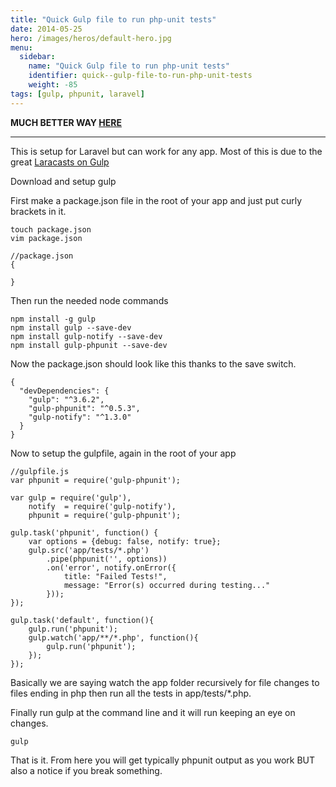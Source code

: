 ```yaml
---
title: "Quick Gulp file to run php-unit tests"
date: 2014-05-25
hero: /images/heros/default-hero.jpg
menu:
  sidebar:
    name: "Quick Gulp file to run php-unit tests"
    identifier: quick--gulp-file-to-run-php-unit-tests
    weight: -85
tags: [gulp, phpunit, laravel]
---
```


**MUCH BETTER WAY [HERE](https://gist.github.com/laracasts/8659865)**

---

This is setup for Laravel but can work for any app. Most of this is due to the great [Laracasts on Gulp](https://laracasts.com/lessons/gulp-this)

Download and setup gulp

First make a package.json file in the root of your app and just put curly brackets in it.
~~~
touch package.json
vim package.json
~~~

~~~
//package.json
{

}
~~~

Then run the needed node commands

~~~
npm install -g gulp
npm install gulp --save-dev
npm install gulp-notify --save-dev
npm install gulp-phpunit --save-dev
~~~

Now the package.json should look like this thanks to the save switch.

~~~
{
  "devDependencies": {
    "gulp": "^3.6.2",
    "gulp-phpunit": "^0.5.3",
    "gulp-notify": "^1.3.0"
  }
}
~~~

Now to setup the gulpfile, again in the root of your app

~~~
//gulpfile.js
var phpunit = require('gulp-phpunit');

var gulp = require('gulp'),
    notify  = require('gulp-notify'),
    phpunit = require('gulp-phpunit');

gulp.task('phpunit', function() {
    var options = {debug: false, notify: true};
    gulp.src('app/tests/*.php')
        .pipe(phpunit('', options))
        .on('error', notify.onError({
            title: "Failed Tests!",
            message: "Error(s) occurred during testing..."
        }));
});

gulp.task('default', function(){
    gulp.run('phpunit');
    gulp.watch('app/**/*.php', function(){
        gulp.run('phpunit');
    });
});
~~~


Basically we are saying watch the app folder recursively for file changes to files ending in php then run all the tests in app/tests/*.php.

Finally run gulp at the command line and it will run keeping an eye on changes.

~~~
gulp
~~~

That is it. From here you will get typically phpunit output as you work BUT also a notice if you break something.
